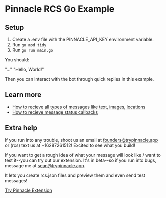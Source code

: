 # Pinnacle RCS Go Example

## Setup

1. Create a .env file with the PINNACLE_API_KEY environment variable.
2. Run `go mod tidy`
3. Run `go run main.go`

You should:

"..."
"Hello, World!"

Then you can interact with the bot through quick replies in this example.

## Learn more

- [How to recieve all types of messages like text, images, locations](https://docs.trypinnacle.app/api-reference/receive-msgs)
- [How to recieve message status callbacks](https://docs.trypinnacle.app/api-reference/receive-msg-statuses)

## Extra help

If you run into any trouble, shoot us an email at founders@trypinnacle.app or (rcs) text us at +16287261512! Excited to see what you build!

If you want to get a rough idea of what your message will look like / want to test it--you can try out our extension. It's in beta--so if you run into bugs, message me at sean@trypinnacle.app.

It lets you create rcs.json files and preview them and even send test messages!

[Try Pinnacle Extension](https://marketplace.visualstudio.com/items?itemName=PinnacleRCS.rbm)

